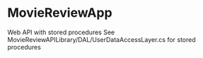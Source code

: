 # MovieReviewApp
Web API with stored procedures 
See MovieReviewAPILibrary/DAL/UserDataAccessLayer.cs for stored procedures
